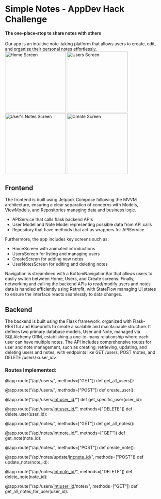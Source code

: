 # Simple Notes - AppDev Hack Challenge
#### The one-place-stop to share notes with others
Our app is an intuitive note-taking platform that allows users to create, edit, and organize their personal notes effortlessly. 
<img src="https://github.com/user-attachments/assets/0343f3ef-8b65-40ea-a5b1-af843be52d6d" alt="Home Screen" width="200" />
<img src="https://github.com/user-attachments/assets/77319896-6478-4298-99d2-8fefd341ea68" alt="Users Screen" width="200" />
<img src="https://github.com/user-attachments/assets/17e80052-18c1-4bdd-b329-fc6d81ef6cc7" alt="User's Notes Screen" width="200" />
<img src="https://github.com/user-attachments/assets/fb136a3f-88bf-4e5c-84a2-e152a779b1d1" alt="Create Screen" width="200" />


## Frontend
The frontend is built using Jetpack Compose following the MVVM architecture, ensuring a clear separation of concerns with Models, ViewModels, and Repositories managing data and business logic. 
- APIService that calls flask backend APIs
- User Model and Note Model representing possible data from API calls
- Repository that have methods that act as wrappers for APIService

Furthermore, the app includes key screens such as:
- HomeScreen with animated introductions
- UsersScreen for listing and managing users
- CreateScreen for adding new notes
- UserNotesScreen for editing and deleting notes

Navigation is streamlined with a BottomNavigationBar that allows users to easily switch between Home, Users, and Create screens. Finally, networking and calling the backend APIs to read/modify users and notes data is handled efficiently using Retrofit, with StateFlow managing UI states to ensure the interface reacts seamlessly to data changes.


## Backend
The backend is built using the Flask framework, organized with Flask-RESTful and Blueprints to create a scalable and maintainable structure. It defines two primary database models, User and Note, managed via SQLAlchemy ORM, establishing a one-to-many relationship where each user can have multiple notes. The API includes comprehensive routes for user and note management, such as creating, retrieving, updating, and deleting users and notes, with endpoints like GET /users, POST /notes, and DELETE /users/<user_id>.


### Routes Implemented:
@app.route("/api/users/", methods=["GET"])
def get_all_users():

@app.route("/api/users/", methods=["POST"])
def create_user():

@app.route("/api/users/<int:user_id>/")
def get_specific_user(user_id):

@app.route("/api/users/<int:user_id>/", methods=["DELETE"])
def delete_user(user_id):

@app.route("/api/notes/", methods=["GET"])
def get_all_notes():

@app.route("/api/notes/<int:note_id>/", methods=["GET"])
def get_note(note_id):

@app.route("/api/notes/", methods=["POST"])
def create_note():

@app.route("/api/notes/update/<int:note_id>/", methods=["POST"])
def update_note(note_id):

@app.route("/api/notes/<int:note_id>/", methods=["DELETE"])
def delete_note(note_id):

@app.route("/api/users/<int:user_id>/notes/", methods=["GET"])
def get_all_notes_for_user(user_id):
